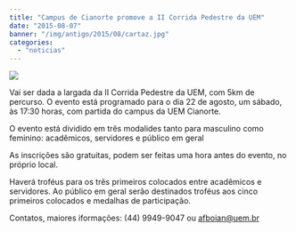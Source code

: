 ```yaml
---
title: "Campus de Cianorte promove a II Corrida Pedestre da UEM"
date: "2015-08-07"
banner: "/img/antigo/2015/08/cartaz.jpg"
categories: 
  - "noticias"
---
```


![](/img/antigo/2015/08/cartaz.jpg)

Vai ser dada a largada da II Corrida Pedestre da UEM, com 5km de percurso. O evento está programado para o dia 22 de agosto, um sábado, às 17:30 horas, com partida do campus da UEM Cianorte.

O evento está dividido em três modalides tanto para masculino como feminino: acadêmicos, servidores e público em geral

As inscrições são gratuitas, podem ser feitas uma hora antes do evento, no próprio local.

Haverá troféus para os três primeiros colocados entre acadêmicos e servidores. Ao público em geral serão destinados troféus aos cinco primeiros colocados e medalhas de participação.

Contatos, maiores iformações: (44) 9949-9047 ou afboian@uem.br

